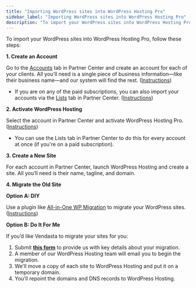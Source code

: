 ```yaml
---
title: "Importing WordPress sites into WordPress Hosting Pro"
sidebar_label: "Importing WordPress sites into WordPress Hosting Pro"
description: "To import your WordPress sites into WordPress Hosting Pro, follow these steps:  \n  1. Create an Account  \n  Go to the   Accounts   tab in Partner Center and c"
---
```


To import your WordPress sites into WordPress Hosting Pro, follow these steps:

**1\. Create an Account**

Go to the [Accounts](https://partners.vendasta.com/manage-accounts) tab in Partner Center and create an account for each of your clients. All you’ll need is a single piece of business information—like their business name—and our system will find the rest. ([Instructions](https://support.vendasta.com/hc/en-us/articles/4406959813911))

*   If you are on any of the paid subscriptions, you can also import your accounts via the [Lists](https://partners.vendasta.com/action-lists/manage?marketId=default) tab in Partner Center. ([Instructions](https://support.vendasta.com/hc/en-us/articles/4406958467607))

**2\. Activate WordPress Hosting**

Select the account in Partner Center and activate WordPress Hosting Pro. ([Instructions](https://support.vendasta.com/hc/en-us/articles/4406958134807))

*   You can use the Lists tab in Partner Center to do this for every account at once (if you're on a paid subscription).

**3\. Create a New Site**

For each account in Partner Center, launch WordPress Hosting and create a site. All you’ll need is their name, tagline, and domain.

**4\. Migrate the Old Site**

**Option A: DIY**

Use a plugin like [All-in-One WP Migration](https://en-ca.wordpress.org/plugins/all-in-one-wp-migration/) to migrate your WordPress sites. ([Instructions](https://help.websitepro.hosting/?p=302))

**Option B: Do It For Me**

If you’d like Vendasta to migrate your sites for you:

1.  Submit **[this form](https://website-pro-migration.websitepro.hosting/)** to provide us with key details about your migration.
2.  A member of our WordPress Hosting team will email you to begin the migration.
3.  We'll move a copy of each site to WordPress Hosting and put it on a temporary domain.
4.  You’ll repoint the domains and DNS records to WordPress Hosting.